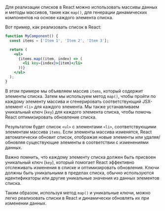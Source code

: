 Для реализации списков в React можно использовать массивы данных и методы массивов, такие как `map()`, для генерации динамических компонентов на основе каждого элемента списка.

Вот пример, как реализовать список в React:

```jsx
function MyComponent() {
  const items = ['Item 1', 'Item 2', 'Item 3'];

  return (
    <ul>
      {items.map((item, index) => (
        <li key={index}>{item}</li>
      ))}
    </ul>
  );
}
```

В этом примере мы объявляем массив `items`, который содержит элементы списка. Затем мы используем метод `map()`, чтобы пройти по каждому элементу массива и сгенерировать соответствующий JSX-элемент `<li>` для каждого элемента. Мы также устанавливаем уникальный ключ (`key`) для каждого элемента списка, чтобы помочь React оптимизировать обновление списка.

Результатом будет список `<ul>` с элементами `<li>`, соответствующими элементам массива `items`. Если элементы массива изменятся, React автоматически обновит список, отображая новые элементы или удаляя/обновляя существующие элементы в соответствии с изменениями данных.

Важно помнить, что каждому элементу списка должен быть присвоен уникальный ключ (`key`), который помогает React эффективно отслеживать изменения в списке и оптимизировать обновления. Ключи должны быть уникальными в пределах списка, обычно используются идентификаторы или другие уникальные значения из данных элементов списка.

Таким образом, используя метод `map()` и уникальные ключи, можно легко реализовать списки в React и динамически обновлять их при изменении данных.